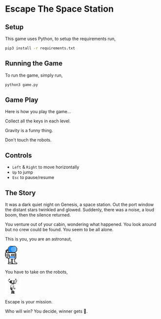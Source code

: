 # Escape The Space Station

## Setup

This game uses Python, to setup the requirements run,

```bash
pip3 install -r requirements.txt
```

## Running the Game

To run the game, simply run,

```bash
python3 game.py
```

## Game Play

Here is how you play the game...

Collect all the keys in each level.

Gravity is a funny thing.

Don't touch the robots.

## Controls

- `Left` & `Right` to move horizontally
- `Up` to jump
- `Esc` to pause/resume

## The Story

It was a dark quiet night on Genesis, a space station.  Out the port window the distant stars twinkled and glowed.  Suddenly, there was a noise, a loud boom, then the silence returned.

You venture out of your cabin, wondering what happened.  You look around but no crew could be found.  You seem to be all alone.

This is you, you are an astronaut,

![Astronaut](images/astronaut.png)

You have to take on the robots,

![Robot Enemy](images/RobotEnemy1.png)

Escape is your mission.

Who will win? You decide, winner gets 🍕.